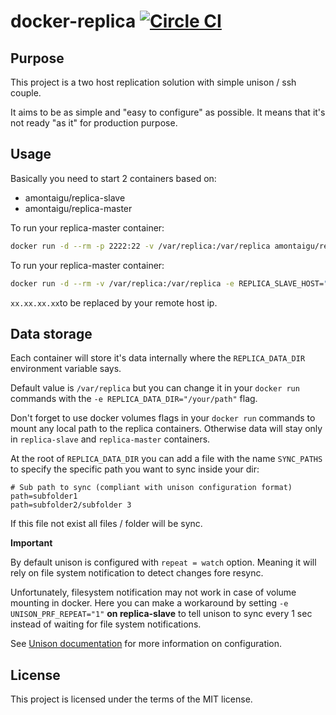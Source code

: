 # docker-replica [![Circle CI](https://circleci.com/gh/AlbanMontaigu/docker-replica.svg?style=shield)](https://circleci.com/gh/AlbanMontaigu/docker-replica)

## Purpose

This project is a two host replication solution with simple unison / ssh couple.

It aims to be as simple and "easy to configure" as possible. It means that it's not ready "as it" for production purpose.

## Usage

Basically you need to start 2 containers based on:
- amontaigu/replica-slave
- amontaigu/replica-master

To run your replica-master container:

```bash
docker run -d --rm -p 2222:22 -v /var/replica:/var/replica amontaigu/replica-slave
```

To run your replica-master container:

```bash
docker run -d --rm -v /var/replica:/var/replica -e REPLICA_SLAVE_HOST="xx.xx.xx.xx" -e REPLICA_SLAVE_PORT="2222" amontaigu/replica-master
```

`xx.xx.xx.xx`to be replaced by your remote host ip.

## Data storage

Each container will store it's data internally where the `REPLICA_DATA_DIR` environment variable says. 

Default value is `/var/replica` but you can change it in your `docker run` commands with the `-e REPLICA_DATA_DIR="/your/path"` flag.

Don't forget to use docker volumes flags in your `docker run` commands to mount any local path to the replica containers. Otherwise data will stay only in `replica-slave` and `replica-master` containers.

At the root of `REPLICA_DATA_DIR` you can add a file with the name `SYNC_PATHS` to specify the specific path you want to sync inside your dir:

```
# Sub path to sync (compliant with unison configuration format)
path=subfolder1
path=subfolder2/subfolder 3
```

If this file not exist all files / folder will be sync.

**Important**

By default unison is configured with `repeat = watch` option. Meaning it will rely on file system notification to detect changes fore resync.

Unfortunately, filesystem notification may not work in case of volume mounting in docker. Here you can make a workaround by setting `-e UNISON_PRF_REPEAT="1"` **on replica-slave** to tell unison to sync every 1 sec instead of waiting for file system notifications.

See [Unison documentation](http://www.cis.upenn.edu/~bcpierce/unison/download/releases/stable/unison-manual.html) for more information on configuration.

## License

This project is licensed under the terms of the MIT license.
